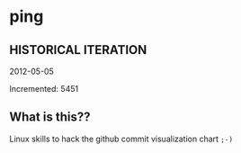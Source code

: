 # ping

## HISTORICAL ITERATION
2012-05-05

Incremented: 5451

## What is this?? 
Linux skills to hack the github commit visualization chart `;-)`
